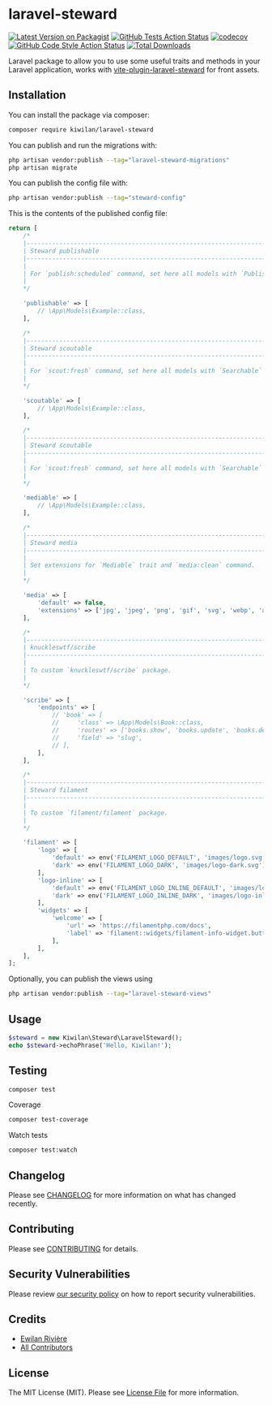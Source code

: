 # **laravel-steward**

[![Latest Version on Packagist](https://img.shields.io/packagist/v/kiwilan/laravel-steward.svg?style=flat-square)](https://packagist.org/packages/kiwilan/laravel-steward)
[![GitHub Tests Action Status](https://img.shields.io/github/workflow/status/kiwilan/laravel-steward/run-tests?label=tests&style=flat-square)](https://github.com/kiwilan/laravel-steward/actions?query=workflow%3Arun-tests+branch%3Amain)
[![codecov](https://codecov.io/gh/kiwilan/laravel-steward/branch/main/graph/badge.svg?token=CBWSPNZSRA)](https://codecov.io/gh/kiwilan/laravel-steward)
[![GitHub Code Style Action Status](https://img.shields.io/github/workflow/status/kiwilan/laravel-steward/Fix%20PHP%20code%20style%20issues?label=code%20style&style=flat-square)](https://github.com/kiwilan/laravel-steward/actions?query=workflow%3A"Fix+PHP+code+style+issues"+branch%3Amain)
[![Total Downloads](https://img.shields.io/packagist/dt/kiwilan/laravel-steward.svg?style=flat-square)](https://packagist.org/packages/kiwilan/laravel-steward)

Laravel package to allow you to use some useful traits and methods in your Laravel application, works with [vite-plugin-laravel-steward](https://github.com/kiwilan/vite-plugin-laravel-steward) for front assets.

## Installation

You can install the package via composer:

```bash
composer require kiwilan/laravel-steward
```

You can publish and run the migrations with:

```bash
php artisan vendor:publish --tag="laravel-steward-migrations"
php artisan migrate
```

You can publish the config file with:

```bash
php artisan vendor:publish --tag="steward-config"
```

This is the contents of the published config file:

```php
return [
    /*
    |--------------------------------------------------------------------------
    | Steward publishable
    |--------------------------------------------------------------------------
    |
    | For `publish:scheduled` command, set here all models with `Publishable` trait.
    |
    */

    'publishable' => [
        // \App\Models\Example::class,
    ],

    /*
    |--------------------------------------------------------------------------
    | Steward scoutable
    |--------------------------------------------------------------------------
    |
    | For `scout:fresh` command, set here all models with `Searchable` trait.
    |
    */

    'scoutable' => [
        // \App\Models\Example::class,
    ],

    /*
    |--------------------------------------------------------------------------
    | Steward scoutable
    |--------------------------------------------------------------------------
    |
    | For `scout:fresh` command, set here all models with `Searchable` trait.
    |
    */

    'mediable' => [
        // \App\Models\Example::class,
    ],

    /*
    |--------------------------------------------------------------------------
    | Steward media
    |--------------------------------------------------------------------------
    |
    | Set extensions for `Mediable` trait and `media:clean` command.
    |
    */

    'media' => [
        'default' => false,
        'extensions' => ['jpg', 'jpeg', 'png', 'gif', 'svg', 'webp', 'avif'],
    ],

    /*
    |--------------------------------------------------------------------------
    | knuckleswtf/scribe
    |--------------------------------------------------------------------------
    |
    | To custom `knuckleswtf/scribe` package.
    |
    */

    'scribe' => [
        'endpoints' => [
            // 'book' => [
            //     'class' => \App\Models\Book::class,
            //     'routes' => ['books.show', 'books.update', 'books.destroy'],
            //     'field' => 'slug',
            // ],
        ],
    ],

    /*
    |--------------------------------------------------------------------------
    | Steward filament
    |--------------------------------------------------------------------------
    |
    | To custom `filament/filament` package.
    |
    */

    'filament' => [
        'logo' => [
            'default' => env('FILAMENT_LOGO_DEFAULT', 'images/logo.svg'),
            'dark' => env('FILAMENT_LOGO_DARK', 'images/logo-dark.svg'),
        ],
        'logo-inline' => [
            'default' => env('FILAMENT_LOGO_INLINE_DEFAULT', 'images/logo-inline.svg'),
            'dark' => env('FILAMENT_LOGO_INLINE_DARK', 'images/logo-inline-dark.svg'),
        ],
        'widgets' => [
            'welcome' => [
                'url' => 'https://filamentphp.com/docs',
                'label' => 'filament::widgets/filament-info-widget.buttons.visit_documentation.label',
            ],
        ],
    ],
];
```

Optionally, you can publish the views using

```bash
php artisan vendor:publish --tag="laravel-steward-views"
```

## Usage

```php
$steward = new Kiwilan\Steward\LaravelSteward();
echo $steward->echoPhrase('Hello, Kiwilan!');
```

## Testing

```bash
composer test
```

Coverage

```bash
composer test-coverage
```

Watch tests

```bash
composer test:watch
```

## Changelog

Please see [CHANGELOG](CHANGELOG.md) for more information on what has changed recently.

## Contributing

Please see [CONTRIBUTING](CONTRIBUTING.md) for details.

## Security Vulnerabilities

Please review [our security policy](../../security/policy) on how to report security vulnerabilities.

## Credits

- [Ewilan Rivière](https://github.com/ewilan-riviere)
- [All Contributors](../../contributors)

## License

The MIT License (MIT). Please see [License File](LICENSE.md) for more information.
